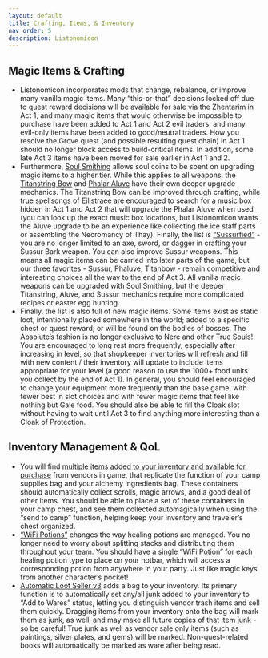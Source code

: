 ```yaml
---
layout: default
title: Crafting, Items, & Inventory
nav_order: 5
description: Listonomicon
---
```


## Magic Items & Crafting

- Listonomicon incorporates mods that change, rebalance, or improve many vanilla magic items. Many “this-or-that” decisions locked off due to quest reward decisions will be available for sale via the Zhentarim in Act 1, and many magic items that would otherwise be impossible to purchase have been added to Act 1 and Act 2 evil traders, and many evil-only items have been added to good/neutral traders. How you resolve the Grove quest (and possible resulting quest chain) in Act 1 should no longer block access to build-critical items. In addition, some late Act 3 items have been moved for sale earlier in Act 1 and 2.	
- Furthermore, [Soul Smithing](https://www.nexusmods.com/baldursgate3/mods/1626/?tab=forum&topic_id=13182000) allows soul coins to be spent on upgrading magic items to a higher tier. While this applies to all weapons, the [Titanstring Bow](https://www.nexusmods.com/baldursgate3/mods/1261) and [Phalar Aluve](https://www.nexusmods.com/baldursgate3/mods/2987?tab=description) have their own deeper upgrade mechanics. The Titanstring Bow can be improved through crafting, while true spellsongs of Eilistraee are encouraged to search for a music box hidden in Act 1 and Act 2 that will upgrade the Phalar Aluve when used (you can look up the exact music box locations, but Listonomicon wants the Aluve upgrade to be an experience like collecting the ice staff parts or assembling the Necromancy of Thay). Finally, the list is [“Sussurfied”](https://www.nexusmods.com/baldursgate3/mods/2356) - you are no longer limited to an axe, sword, or dagger in crafting your Sussur Bark weapon. You can also improve Sussur weapons. This means all magic items can be carried into later parts of the game, but our three favorites - Sussur, Phaluve, Titanbow - remain competitive and interesting choices all the way to the end of Act 3. All vanilla magic weapons can be upgraded with Soul Smithing, but the deeper Titanstring, Aluve, and Sussur mechanics require more complicated recipes or easter egg hunting.
- Finally, the list is also full of new magic items. Some items exist as static loot, intentionally placed somewhere in the world; added to a specific chest or quest reward; or will be found on the bodies of bosses. The Absolute’s fashion is no longer exclusive to Nere and other True Souls! You are encouraged to long rest more frequently, especially after increasing in level, so that shopkeeper inventories will refresh and fill with new content / their inventory will update to include items appropriate for your level (a good reason to use the 1000+ food units you collect by the end of Act 1). In general, you should feel encouraged to change your equipment more frequently than the base game, with fewer best in slot choices and with fewer magic items that feel like nothing but Gale food. You should also be able to fill the Cloak slot without having to wait until Act 3 to find anything more interesting than a Cloak of Protection.

## Inventory Management & QoL

- You will find [multiple items added to your inventory and available for purchase](https://www.nexusmods.com/baldursgate3/mods/1091) from vendors in game, that replicate the function of your camp supplies bag and your alchemy ingredients bag. These containers should automatically collect scrolls, magic arrows, and a good deal of other items. You should be able to place a set of these containers in your camp chest, and see them collected automagically when using the “send to camp” function, helping keep your inventory and traveler’s chest organized.
- [“WiFi Potions”](https://www.nexusmods.com/baldursgate3/mods/5080) changes the way healing potions are managed. You no longer need to worry about splitting stacks and distributing them throughout your team. You should have a single “WiFi Potion” for each healing potion type to place on your hotbar, which will access a corresponding potion from anywhere in your party. Just like magic keys from another character’s pocket!
- [Automatic Loot Seller v3](https://www.nexusmods.com/baldursgate3/mods/2435) adds a bag to your inventory. Its primary function is to automatically set any/all junk added to your inventory to “Add to Wares” status, letting you distinguish vendor trash items and sell them quickly. Dragging items from your inventory onto the bag will mark them as junk, as well, and may make all future copies of that item junk - so be careful! True junk as well as vendor sale only items (such as paintings, silver plates, and gems) will be marked. Non-quest-related books will automatically be marked as ware after being read.
